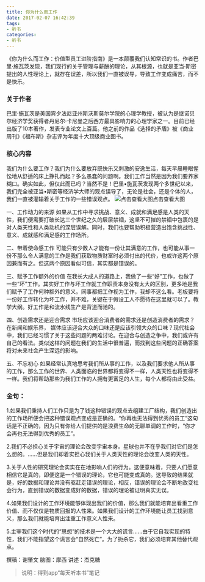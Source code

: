 ```yaml
---
title: 你为什么而工作
date: 2017-02-07 16:42:39
tags:
- 听书
categories:
- 听书
---
```


《你为什么而工作：价值型员工进阶指南》是一本颠覆我们认知常识的书。作者巴里·施瓦茨发现，我们现行的关于管理与薪酬的理论，从其根源，也就是亚当·斯密提出的人性理论上，就存在误差，所以我们一直被误导，导致工作变成痛苦，而不是快乐。

<!-- more -->

### 关于作者

巴里·施瓦茨是美国宾夕法尼亚州斯沃斯莫尔学院的心理学教授，被认为是继诺贝尔经济学奖获得者丹尼尔·卡尼曼之后西方最具影响力的心理学家之一。目前已经出版了10本著作，发表专业论文上百篇。他之前的作品《选择的矛盾》被《商业周刊》《福布斯》杂志评为年度十大顶级商业图书。

### 核心内容

我们为什么要工作？我们为什么要放弃既快乐又刺激的安逸生活，每天早晨睡眼惺忪地从舒适的床上挣扎而起？多么愚蠢的问题啊。我们工作当然是因为我们要养家糊口。确实如此，但仅此而已吗？当然不是！巴里•施瓦茨发现两个多世纪以来，我们完全被亚当•斯密等经济学大师的观点误导了，无论是社会，还是个体的人，我们一直被灌输着关于工作的一些错误观点。
![点击查看大图](/images/你为什么而工作.png)点击查看大图

一、工作动力的来源 如果从工作中寻求挑战、意义、成就和满足感是人类的天性，我们便需要打破长达三个世纪之久的层层禁锢，这坚不可摧的禁锢中包裹的是对人类天性和人类动机的深层误解。同时，我们也要帮助积极营造出饱含挑战性、意义、成就感和满足感的工作场所。

二、带着使命感工作 可能只有少数人才能有一份让其满意的工作，也可能从事一份不那么令人满意的工作是我们获取物质财富时必须付出的代价，也或许这两个原因兼而有之。但这两个原因看似可信，其实都是错误的。

三、赋予工作额外的价值 在我长大成人的道路上，我做了一些“好”工作，也做了一些“坏”工作。其实好工作与坏工作就工作职责本身没有太大的区别，更多地是我们赋予了工作何种额外的意义。同事都把工作视为工作，我却不这么看。老板要将一份好工作转化为坏工作，并不难，关键在于假设工人不愿待在这里就可以了。教学大纲。好工作是和流水线生产是背道而驰的。

四、创造需求还是迎合需求 市场应该迎合消费者的需求还是创造消费者的需求？在新闻和娱乐界， 媒体应该迎合大众的口味还是应该引领大众的口味？现代社会中，我们已经习惯了关于这些问题的两难讨论。在迎合与创造之争中，我们或许有自己的看法。类似这样的问题在我们的生活中很普遍，而找到这些问题的正确答案将对未来社会产生深远的影响。

五、不忘初心 如果经常认真地思考我们所从事的工作，以及我们要求他人所从事的工作，那么工作的世界、人类面临的世界都将变得不一样，人类天性也将变得不一样。我们将帮助那些为我们工作的人拥有更富足的人生，每个人都将由此受益。

### 金句：

1.如果我们秉持人们工作只是为了钱这种错误的观点去组建工厂结构，我们创造出的工作场所便会把这种错误观点变成是正确的。“你再也无法得到优秀的员工”这句话是不正确的，因为只有你给人们提供的是浪费生命的无聊单调的工作时，“你才会再也无法得到优秀的员工”。

2.我们不必担心关于宇宙的理论会改变宇宙本身。星球也并不在乎我们对它们是怎么想的。……但是我们却着实担心我们关于人类天性的理论会改变人类的天性。

3.关于人性的研究理论会实实在在地影响人们的行为。这便意味着，只要人们愿意相信它是真的，即便这是一个错误的理论，它也可能变成真的。这导致的结果就是，好的数据和理论并没有驱赶走错误的理论，相反，错误的理论会不断地改变社会行为，直到错误的数据变成好的数据，错误的理论被证明真实无误。

4.如果我们设计的工作环境能够体现出我们的价值，那么我们就能培育出看重工作价值、而不仅仅是物质回报的人性来。如果我们设计的工作环境能让员工找到意义，那么我们就能培育出注重工作意义人性来。

5.主宰我们这个时代的“思想”的技术是一个大大的谎言……由于它自我实现的特性，我们不能指望这个谎言会“自然死亡”。为了扼杀它，我们必须培育其他替代观点。

撰稿：谢肇文
脑图：摩西
讲述：杰克糖

> 说明：得到app“每天听本书”笔记